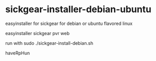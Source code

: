 # sickgear-installer-debian-ubuntu
easyinstaller for sickgear for debian or ubuntu flavored linux

easyinstaller sickgear pvr web

run with
sudo ./sickgear-install-debian.sh

haveRpHun
